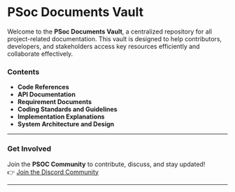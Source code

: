 # **PSoc Documents Vault**

Welcome to the **PSoc Documents Vault**, a centralized repository for all project-related documentation. This vault is designed to help contributors, developers, and stakeholders access key resources efficiently and collaborate effectively.

### **Contents**

-  **Code References**
- **API Documentation**
- **Requirement Documents**
- **Coding Standards and Guidelines**
- **Implementation Explanations**
- **System Architecture and Design**

----

### **Get Involved**

Join the **PSOC Community** to contribute, discuss, and stay updated!  
👉 [Join the Discord Community](https://discord.gg/E5hS38Uz)

---
